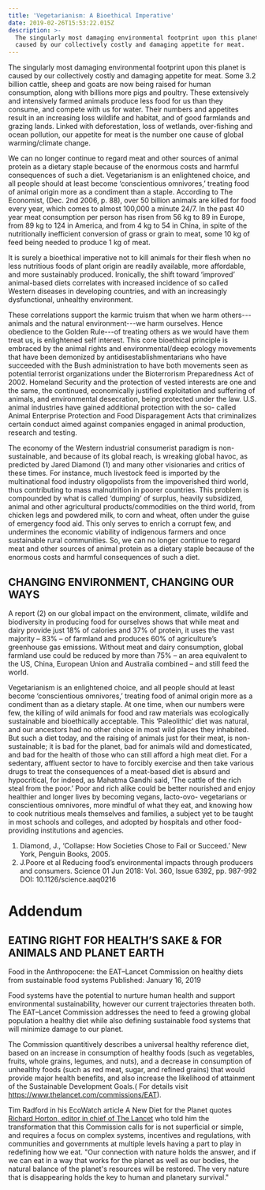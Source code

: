 ```yaml
---
title: 'Vegetarianism: A Bioethical Imperative'
date: 2019-02-26T15:53:22.015Z
description: >-
  The singularly most damaging environmental footprint upon this planet is
  caused by our collectively costly and damaging appetite for meat.
---
```

The singularly most damaging environmental footprint upon this planet is caused by our collectively costly and damaging appetite for meat. Some 3.2 billion cattle, sheep and goats are now being raised for human consumption, along with billions more pigs and poultry. These extensively and intensively farmed animals produce less food for us than they consume, and compete with us for water. Their numbers and appetites result in an increasing loss wildlife and habitat, and of good farmlands and grazing lands. Linked with deforestation, loss of wetlands, over-fishing and ocean pollution, our appetite for meat is the number one cause of global warming/climate change.

We can no longer continue to regard meat and other sources of animal protein as a dietary staple because of the enormous costs and harmful consequences of such a diet. Vegetarianism is an enlightened choice, and all people should at least become ‘conscientious omnivores,’ treating food of animal origin more as a condiment than a staple. According to The Economist, (Dec. 2nd 2006, p. 88), over 50 billion animals are killed for food every year, which comes to almost 100,000 a minute 24/7. In the past 40 year meat consumption per person has risen from 56 kg to 89 in Europe, from 89 kg to 124 in America, and from 4 kg to 54  in China, in spite of the nutritionally inefficient conversion of grass or grain to meat, some 10 kg of feed being needed to produce 1 kg of meat.

It is surely a bioethical imperative not to kill animals for their flesh when no less nutritious foods of plant origin are readily available, more affordable, and more sustainably produced. Ironically, the shift toward ‘improved’ animal-based diets correlates with increased incidence of so called Western diseases in developing countries, and with an increasingly dysfunctional, unhealthy environment.

These correlations support the karmic truism that when we harm others---animals and the natural environment---we harm ourselves. Hence obedience to the Golden Rule---of treating others as we would have them treat us, is enlightened self interest. This core bioethical principle is embraced by the animal rights and environmental/deep ecology movements that have been demonized by antidisestablishmentarians who have succeeded with the Bush administration to have both movements seen as potential terrorist organizations under the Bioterrorism Preparedness Act of 2002. Homeland Security and the protection of vested interests are one and the same, the continued, economically justified exploitation and suffering of animals, and environmental desecration, being protected under the law.  U.S. animal industries have gained additional protection with the so- called Animal Enterprise Protection and Food Disparagement Acts that criminalizes certain conduct aimed against companies engaged in animal production, research and testing.

The economy of the Western industrial consumerist paradigm is non-sustainable, and because of its global reach, is wreaking global havoc, as predicted by Jared Diamond (1) and many other visionaries and critics of these times.  For instance, much livestock feed is imported by the multinational food industry oligopolists from the impoverished third world, thus contributing to mass malnutrition in poorer countries. This problem is compounded by what is called ‘dumping’ of surplus, heavily subsidized, animal and other agricultural products/commodities on the third world, from chicken legs and powdered milk, to corn and wheat, often under the guise of emergency food aid. This only serves to enrich a corrupt few, and undermines the economic viability of indigenous farmers and once sustainable rural communities. So, we can no longer continue to regard meat and other sources of animal protein as a dietary staple because of the enormous costs and harmful consequences of such a diet.

## CHANGING ENVIRONMENT, CHANGING OUR WAYS

A report (2) on our global impact on the environment, climate, wildlife and biodiversity in producing food for ourselves shows that while meat and dairy provide just 18% of calories and 37% of protein, it uses the vast majority – 83% – of farmland and produces 60% of agriculture’s greenhouse gas emissions. Without meat and dairy consumption, global farmland use could be reduced by more than 75% – an area equivalent to the US, China, European Union and Australia combined – and still feed the world.

Vegetarianism is an enlightened choice, and all people should at least become ‘conscientious omnivores,’ treating food of animal origin more as a condiment than as a dietary staple. At one time, when our numbers were few, the killing of wild animals for food and raw materials was ecologically sustainable and bioethically acceptable. This ‘Paleolithic’ diet was natural, and our ancestors had no other choice in most wild places they inhabited. But such a diet today, and the raising of animals just for their meat, is non-sustainable; it is bad for the planet, bad for animals wild and domesticated, and bad for the health of those who can still afford a high meat diet. For a sedentary, affluent sector to have to forcibly exercise and then take various drugs to treat the consequences of a meat-based diet is absurd and hypocritical, for indeed, as Mahatma Gandhi said, ‘The cattle of the rich steal from the poor.’ Poor and rich alike could be better nourished and enjoy healthier and longer lives by becoming vegans, lacto-ovo- vegetarians or conscientious omnivores, more mindful of what they eat, and knowing how to cook nutritious meals themselves and families, a subject yet to be taught in most schools and colleges, and adopted by hospitals and other food-providing institutions and agencies.

1. Diamond, J., ‘Collapse: How Societies Chose to Fail or Succeed.’ New York, Penguin Books, 2005.
2. J.Poore et al  Reducing food’s environmental impacts through producers and consumers. Science   01 Jun 2018: Vol. 360, Issue 6392, pp. 987-992 DOI: 10.1126/science.aaq0216

# Addendum

## EATING RIGHT FOR HEALTH’S SAKE & FOR ANIMALS AND PLANET EARTH

Food in the Anthropocene: the EAT–Lancet Commission on healthy diets from sustainable food systems Published: January 16, 2019

Food systems have the potential to nurture human health and support environmental sustainability, however our current trajectories threaten both. The EAT–Lancet Commission addresses the need to feed a growing global population a healthy diet while also defining sustainable food systems that will minimize damage to our planet.   

The Commission quantitively describes a universal healthy reference diet, based on an increase in consumption of healthy foods (such as vegetables, fruits, whole grains, legumes, and nuts), and a decrease in consumption of unhealthy foods (such as red meat, sugar, and refined grains) that would provide major health benefits, and also increase the likelihood of attainment of the Sustainable Development Goals.( For details visit https://www.thelancet.com/commissions/EAT).

Tim Radford in his EcoWatch article A New Diet for the Planet quotes [Richard Horton, editor in chief of The Lancet](https://www.who.int/woman_child_accountability/ierg/members/horton/en/) who told him the transformation that this Commission calls for is not superficial or simple, and requires a focus on complex systems, incentives and regulations, with communities and governments at multiple levels having a part to play in redefining how we eat. "Our connection with nature holds the answer, and if we can eat in a way that works for the planet as well as our bodies, the natural balance of the planet's resources will be restored. The very nature that is disappearing holds the key to human and planetary survival."
